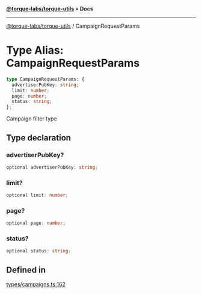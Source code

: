 [**@torque-labs/torque-utils**](../README.md) • **Docs**

***

[@torque-labs/torque-utils](../README.md) / CampaignRequestParams

# Type Alias: CampaignRequestParams

```ts
type CampaignRequestParams: {
  advertiserPubKey: string;
  limit: number;
  page: number;
  status: string;
};
```

Campaign filter type

## Type declaration

### advertiserPubKey?

```ts
optional advertiserPubKey: string;
```

### limit?

```ts
optional limit: number;
```

### page?

```ts
optional page: number;
```

### status?

```ts
optional status: string;
```

## Defined in

[types/campaigns.ts:162](https://github.com/torque-labs/torque-utils/blob/fcba00c7b8994c0932484e8f489988b91291c603/types/campaigns.ts#L162)
